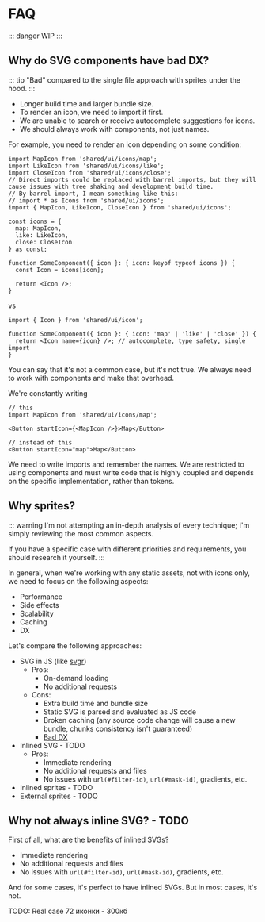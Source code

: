 # FAQ

::: danger
WIP
:::

## Why do SVG components have bad DX?

::: tip
"Bad" compared to the single file approach with sprites under the hood.
:::

- Longer build time and larger bundle size.
- To render an icon, we need to import it first.
- We are unable to search or receive autocomplete suggestions for icons.
- We should always work with components, not just names.

For example, you need to render an icon depending on some condition:

```tsx
import MapIcon from 'shared/ui/icons/map';
import LikeIcon from 'shared/ui/icons/like';
import CloseIcon from 'shared/ui/icons/close';
// Direct imports could be replaced with barrel imports, but they will cause issues with tree shaking and development build time.
// By barrel import, I mean something like this:
// import * as Icons from 'shared/ui/icons';
import { MapIcon, LikeIcon, CloseIcon } from 'shared/ui/icons';

const icons = {
  map: MapIcon,
  like: LikeIcon,
  close: CloseIcon
} as const;

function SomeComponent({ icon }: { icon: keyof typeof icons }) {
  const Icon = icons[icon];

  return <Icon />;
}
```

vs

```tsx
import { Icon } from 'shared/ui/icon';

function SomeComponent({ icon }: { icon: 'map' | 'like' | 'close' }) {
  return <Icon name={icon} />; // autocomplete, type safety, single import
}
```

You can say that it's not a common case, but it's not true. We always need to work with components and make that overhead.

We're constantly writing

```tsx
// this
import MapIcon from 'shared/ui/icons/map';

<Button startIcon={<MapIcon />}>Map</Button>

// instead of this
<Button startIcon="map">Map</Button>
```

We need to write imports and remember the names. We are restricted to using components and must write code that is highly coupled and depends on the specific implementation, rather than tokens.

## Why sprites?

::: warning
I'm not attempting an in-depth analysis of every technique; I'm simply reviewing the most common aspects.

If you have a specific case with different priorities and requirements, you should research it yourself.
:::

In general, when we're working with any static assets, not with icons only, we need to focus on the following aspects:

- Performance
- Side effects
- Scalability
- Caching
- DX

Let's compare the following approaches:

- SVG in JS (like [svgr](https://react-svgr.com/))
  - Pros:
    - On-demand loading
    - No additional requests
  - Cons:
    - Extra build time and bundle size
    - Static SVG is parsed and evaluated as JS code
    - Broken caching (any source code change will cause a new bundle, chunks consistency isn't guaranteed)
    - [Bad DX](#why-do-svg-components-have-bad-dx)
- Inlined SVG - TODO
  - Pros:
    - Immediate rendering
    - No additional requests and files
    - No issues with `url(#filter-id)`, `url(#mask-id)`, gradients, etc.
- Inlined sprites - TODO
- External sprites - TODO

## Why not always inline SVG? - TODO

First of all, what are the benefits of inlined SVGs?

- Immediate rendering
- No additional requests and files
- No issues with `url(#filter-id)`, `url(#mask-id)`, gradients, etc.

And for some cases, it's perfect to have inlined SVGs. But in most cases, it's not.

TODO: Real case 72 иконки - 300кб
